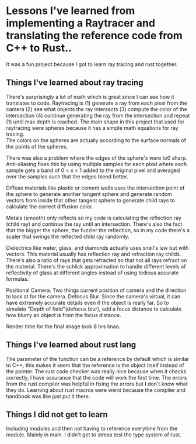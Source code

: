 # Lessons I've learned from implementing a Raytracer and translating the reference code from C++ to Rust..

It was a fun project because I got to learn ray tracing and rust together.  

## Things I've learned about ray tracing
There's surprisingly a lot of math which is great since I can see how it translates to code.
Raytracing is (1) generate a ray from each pixel from the camera (2) see what objects the ray intersects (3) compute the color of the intersection (4) continue generating the ray from the intersection and repeat (1) until max depth is reached.
The main shape in this project that used for raytracing were spheres because it has a simple math equations for ray tracing.  
The colors on the spheres are actually according to the surface normals of the points of the spheres.  

There was also a problem where the edges of the sphere's were to0 sharp. Anti-aliasing fixes this by using multiple samples for each pixel
where each sample gets a band of 0 < x < 1 added to the original pixel and averaged over the samples such that the edges blend better.

Diffuse materials like plastic or cement walls uses the intersection point of the sphere to generate another tangent sphere and generate random vectors from inside that other tangent sphere to generate child rays to calculate the correct diffusion color.

Metals (smooth) only reflects so my code is calculating the reflection ray (child ray) and continue the ray until an intersection. There's also the fact that the bigger the sphere, the fuzzier the reflection, so in my code there's a scaler that swings the reflected child ray randomly.

Dielectrics like water, glass, and diamonds actually uses snell's law but with vectors. This material usually has reflection ray and refraction ray childs. There's also a ratio of rays that gets refracted so that not all rays refract on the material. There's the schlick approximation to handle different levels of reflectivity of glass at different angles instead of using tedious accurate formulas.

Positional Camera. Two things current position of camera and the direction to look at for the camera.
Defocus Blur. Since the camera's virtual, it can have extremely accurate details even if the object is really far. So to simulate "Depth of field"(defocus blur), add a focus distance to calculate how blurry an object is from the focus distance.

Render time for the final image took 8 hrs lmao.

## Things I've learned about rust lang
The parameter of the function can be a reference by default which is similar to C++, this makes it seem that the reference is the object itself instead of the pointer.
The rust code checker was really nice because when it checks correctly, I have assurance that the code will work the first time.
The errors from the rust compiler was helpful in fixing the errors but I don't know what they do.
Learning about rust macros were weird because the compiler and handbook was like just put it there.


## Things I did not get to learn
Including modules and then not having to reference everytime from the module. Mainly in main.
I didn't get to stress test the type system of rust.
